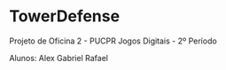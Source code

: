 TowerDefense
============

Projeto de Oficina 2 - PUCPR
Jogos Digitais - 2º Período

Alunos:
  Alex
  Gabriel
  Rafael

